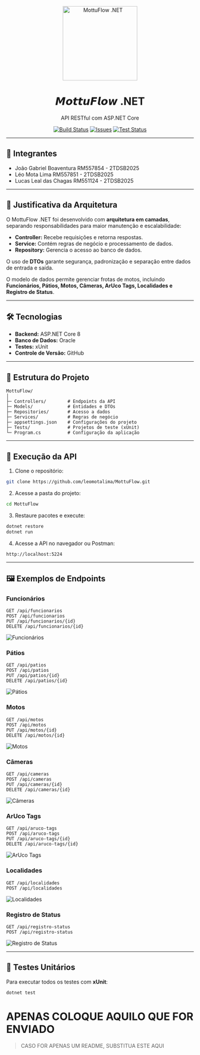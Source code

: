 
<div align="center">
  <img src="https://github.com/leomotalima/MottuFlow/blob/main/MottuFlowNetLogo.png?raw=true" alt="MottuFlow .NET" width="200"/>
  <h1>𝙈𝙤𝙩𝙩𝙪𝙁𝙡𝙤𝙬 .NET</h1>
  <p>API RESTful com ASP.NET Core</p>
  <p>
    <a href="https://github.com/leomotalima/MottuFlow/actions"><img src="https://img.shields.io/github/actions/workflow/status/leomotalima/MottuFlow/dotnet.yml?style=flat-square" alt="Build Status"></a>
    <a href="https://img.shields.io/github/issues/leomotalima/MottuFlow?style=flat-square"><img src="https://img.shields.io/github/issues/leomotalima/MottuFlow?style=flat-square" alt="Issues"></a>
    <a href="https://img.shields.io/github/workflow/status/leomotalima/MottuFlow/Tests?style=flat-square"><img src="https://img.shields.io/github/workflow/status/leomotalima/MottuFlow/Tests?style=flat-square" alt="Test Status"></a>
  </p>
</div>

---

## 👥 Integrantes

- João Gabriel Boaventura RM557854 - 2TDSB2025  
- Léo Mota Lima RM557851 - 2TDSB2025  
- Lucas Leal das Chagas RM551124 - 2TDSB2025  

---

## 📌 Justificativa da Arquitetura

O MottuFlow .NET foi desenvolvido com **arquitetura em camadas**, separando responsabilidades para maior manutenção e escalabilidade:  

- **Controller:** Recebe requisições e retorna respostas.  
- **Service:** Contém regras de negócio e processamento de dados.  
- **Repository:** Gerencia o acesso ao banco de dados.  

O uso de **DTOs** garante segurança, padronização e separação entre dados de entrada e saída.  

O modelo de dados permite gerenciar frotas de motos, incluindo **Funcionários, Pátios, Motos, Câmeras, ArUco Tags, Localidades e Registro de Status**.

---

## 🛠 Tecnologias

- **Backend:** ASP.NET Core 8  
- **Banco de Dados:** Oracle  
- **Testes:** xUnit  
- **Controle de Versão:** GitHub  

---

## 📂 Estrutura do Projeto

```
MottuFlow/
│
├─ Controllers/        # Endpoints da API
├─ Models/             # Entidades e DTOs
├─ Repositories/       # Acesso a dados
├─ Services/           # Regras de negócio
├─ appsettings.json    # Configurações do projeto
├─ Tests/              # Projetos de teste (xUnit)
└─ Program.cs          # Configuração da aplicação
```

---

## 🚀 Execução da API

1. Clone o repositório:

```bash
git clone https://github.com/leomotalima/MottuFlow.git
```

2. Acesse a pasta do projeto:

```bash
cd MottuFlow
```

3. Restaure pacotes e execute:

```bash
dotnet restore
dotnet run
```

4. Acesse a API no navegador ou Postman:

```
http://localhost:5224
```

---

## 🖼 Exemplos de Endpoints

### Funcionários

```
GET /api/funcionarios
POST /api/funcionarios
PUT /api/funcionarios/{id}
DELETE /api/funcionarios/{id}
```

![Funcionários](https://github.com/leomotalima/MottuFlow/blob/main/Screenshots/FuncionarioEndpoint.png?raw=true)

### Pátios

```
GET /api/patios
POST /api/patios
PUT /api/patios/{id}
DELETE /api/patios/{id}
```

![Pátios](https://github.com/leomotalima/MottuFlow/blob/main/Screenshots/PatioEndpoint.png?raw=true)

### Motos

```
GET /api/motos
POST /api/motos
PUT /api/motos/{id}
DELETE /api/motos/{id}
```

![Motos](https://github.com/leomotalima/MottuFlow/blob/main/Screenshots/MotoEndpoint.png?raw=true)

### Câmeras

```
GET /api/cameras
POST /api/cameras
PUT /api/cameras/{id}
DELETE /api/cameras/{id}
```

![Câmeras](https://github.com/leomotalima/MottuFlow/blob/main/Screenshots/CameraEndpoint.png?raw=true)

### ArUco Tags

```
GET /api/aruco-tags
POST /api/aruco-tags
PUT /api/aruco-tags/{id}
DELETE /api/aruco-tags/{id}
```

![ArUco Tags](https://github.com/leomotalima/MottuFlow/blob/main/Screenshots/ArucoEndpoint.png?raw=true)

### Localidades

```
GET /api/localidades
POST /api/localidades
```

![Localidades](https://github.com/leomotalima/MottuFlow/blob/main/Screenshots/LocalidadeEndpoint.png?raw=true)

### Registro de Status

```
GET /api/registro-status
POST /api/registro-status
```

![Registro de Status](https://github.com/leomotalima/MottuFlow/blob/main/Screenshots/RegistroStatusEndpoint.png?raw=true)

---

## 🧪 Testes Unitários

Para executar todos os testes com **xUnit**:

```bash
dotnet test
```
# APENAS COLOQUE AQUILO QUE FOR ENVIADO

> CASO FOR APENAS UM README, SUBSTITUA ESTE AQUI
